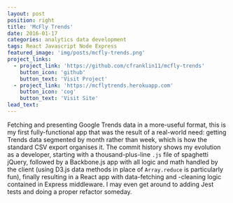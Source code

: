 ```yaml
---
layout: post
position: right
title: 'McFly Trends'
date: 2016-01-17
categories: analytics data development
tags: React Javascript Node Express
featured_image: 'img/posts/mcfly-trends.png'
project_links:
  - project_link: 'https://github.com/cfranklin11/mcfly-trends'
    button_icon: 'github'
    button_text: 'Visit Project'
  - project_link: 'https://mcflytrends.herokuapp.com'
    button_icon: 'cog'
    button_text: 'Visit Site'
lead_text:
---
```


Fetching and presenting Google Trends data in a more-useful format, this is my first fully-functional app that was the result of a real-world need: getting Trends data segmented by month rather than week, which is how the standard CSV export organises it. The commit history shows my evolution as a developer, starting with a thousand-plus-line `.js` file of spaghetti jQuery, followed by a Backbone.js app with all logic and math handled by the client (using D3.js data methods in place of `Array.reduce` is particularly fun), finally resulting in a React app with data-fetching and -cleaning logic contained in Express middleware. I may even get around to adding Jest tests and doing a proper refactor someday.